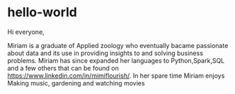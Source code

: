 # hello-world

Hi everyone,

Miriam is a graduate of Applied zoology who eventually bacame passionate about data and its use in providing insights to and solving business problems. Miriam has since expanded her languages to Python,Spark,SQL and a few others that can be found on 
https://www.linkedin.com/in/mimiflourish/.
In her spare time Miriam enjoys Making music, gardening and watching movies
